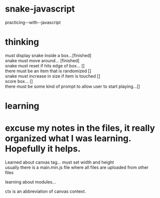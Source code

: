 # snake-javascript

practicing--with--javascript

# thinking

must display snake inside a box...[finished]<br />
snake must move around... [finished]<br />
snake must reset if hits edge of box... []<br />
there must be an item that is randomized []<br />
snake must increase in size if item is touched []<br />
score box... []<br />
there must be some kind of prompt to allow user to start playing...[]<br />

# learning

# excuse my notes in the files, it really organized what I was learning. Hopefully it helps.

Learned about canvas tag... must set width and height<br />
usually there is a main.min.js file where all files are uploaded from other files<br />

learning about modules...<br />

ctx is an abbreviation of canvas context.<br />
